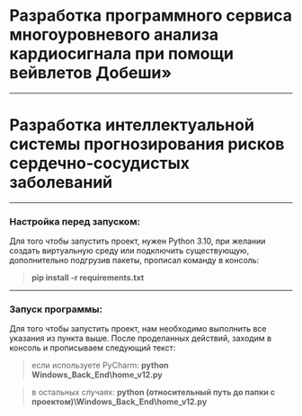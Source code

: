 # Разработка программного сервиса многоуровневого анализа кардиосигнала при помощи вейвлетов Добеши»
****
# Разработка интеллектуальной системы прогнозирования рисков сердечно-сосудистых заболеваний

****
### Настройка перед запуском:
Для того чтобы запустить проект, нужен Python 3.10, при желании создать виртуальную среду 
или подключить существующую, дополнительно подгрузив пакеты, прописал команду в консоль: 

> **pip install -r requirements.txt**
****
### Запуск программы:

Для того чтобы запустить проект, нам необходимо выполнить все указания из пункта выше. 
После проделанных действий, заходим в консоль и прописываем следующий текст:

> если используете PyCharm:
> **python Windows_Back_End\home_v12.py**

> в остальных случаях:
> **python (относительный путь до папки с проектом)\\Windows_Back_End\home_v12.py**